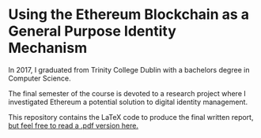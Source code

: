 # Using the Ethereum Blockchain as a General Purpose Identity Mechanism

In 2017, I graduated from Trinity College Dublin with a bachelors degree in Computer Science.

The final semester of the course is devoted to a research project where I investigated Ethereum a potential solution to digital identity management. 

This repository contains the LaTeX code to produce the final written report, [but feel free to read a .pdf version here.]("https://github.com/GregBuckley/Ethereum-Final-Year-Project/blob/master/Ethereum_Final_Report.pdf")
